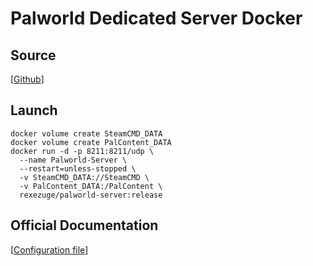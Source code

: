 # Palworld Dedicated Server Docker

## Source

[[Github](https://github.com/Rexezuge-Forks/Palworld-Dedicated-Server-Docker)]

## Launch

```shell
docker volume create SteamCMD_DATA
docker volume create PalContent_DATA
docker run -d -p 8211:8211/udp \
  --name Palworld-Server \
  --restart=unless-stopped \
  -v SteamCMD_DATA://SteamCMD \
  -v PalContent_DATA:/PalContent \
  rexezuge/palworld-server:release
```

## Official Documentation

[[Configuration file](https://tech.palworldgame.com/settings-and-operation/configuration)]
